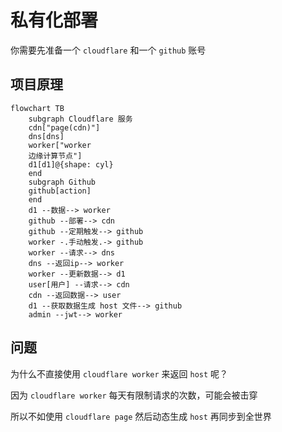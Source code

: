 # 私有化部署

你需要先准备一个 `cloudflare` 和一个 `github` 账号

## 项目原理

```mermaid
flowchart TB
    subgraph Cloudflare 服务
    cdn["page(cdn)"]
    dns[dns]
    worker["worker
    边缘计算节点"]
    d1[d1]@{shape: cyl}
    end
    subgraph Github
    github[action]
    end
    d1 --数据--> worker
    github --部署--> cdn
    github --定期触发--> github
    worker -.手动触发.-> github
    worker --请求--> dns
    dns --返回ip--> worker
    worker --更新数据--> d1
    user[用户] --请求--> cdn
    cdn --返回数据--> user
    d1 --获取数据生成 host 文件--> github
    admin --jwt--> worker
```

## 问题

为什么不直接使用 `cloudflare worker` 来返回 `host` 呢？

因为 `cloudflare worker` 每天有限制请求的次数，可能会被击穿

所以不如使用 `cloudflare page` 然后动态生成 `host` 再同步到全世界
